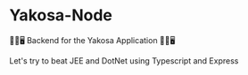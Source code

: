 # Yakosa-Node
👨‍💻🖥️ Backend for the Yakosa Application 👨‍💻🖥️

Let's try to beat JEE and DotNet using Typescript and Express
